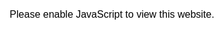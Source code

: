 # hello-world

<!doctype html><html lang="en"><head><meta charset="utf-8"><meta http-equiv="x-ua-compatible" content="ie=edge"><script>(function(w,d,s,l,i){w[l]=w[l]||[];w[l].push({'gtm.start':
new Date().getTime(),event:'gtm.js'});var f=d.getElementsByTagName(s)[0],
j=d.createElement(s),dl=l!='dataLayer'?'&l='+l:'';j.async=true;j.src=
'https://www.googletagmanager.com/gtm.js?id='+i+dl+ '&gtm_auth=W_2r8LHR2wGipLALkyNyWQ&gtm_preview=env-2&gtm_cookies_win=x';f.parentNode.insertBefore(j,f);
})(window,document,'script','dataLayer','GTM-NHTVTRJ');</script><link rel="canonical" href="https://weare.tm"><meta name="robots" content="all"><meta name="viewport" content="width=device-width,initial-scale=1,minimum-scale=1,maximum-scale=5"><meta name="format-detection" content="telephone=no"><title>TM. A product design innovation group</title><meta name="description" content="TM is a product innovation group that marries enterprising technology and design to break ground in your business."><meta name="twitter:card" content="summary_large_image"><meta name="twitter:site" content="@wearetmsf"><meta name="twitter:creator" content="@wearetmsf"><meta name="twitter:title" content="TM. A product design innovation group"><meta name="twitter:description" content="TM is a product innovation group that marries enterprising technology and design to break ground in your business."><meta name="twitter:image" content="https://images.prismic.io/tm-website/60132d93-881e-4fd8-a647-5818840c43d9_OG_TW.jpg?auto=compress,format&rect=0,0,1200,600&w=1200&h=600"><meta property="og:type" content="website"><meta property="og:url" content="https://weare.tm"><meta property="og:title" content="TM. A product design innovation group"><meta property="og:description" content="TM is a product innovation group that marries enterprising technology and design to break ground in your business."><meta property="og:image" content="https://images.prismic.io/tm-website/e210df12-2085-44d2-a1a0-7e67073adbd7_OG_FB.jpg?auto=compress,format&rect=0,0,1200,630&w=1200&h=630"><meta property="og:image:width" content="1200"><meta property="og:image:height" content="630"><link rel="apple-touch-icon" sizes="180x180" href="/static/fav/apple-touch-icon.png?1"><link rel="icon" type="image/png" sizes="32x32" href="/static/fav/favicon-32x32.png?1"><link rel="icon" type="image/png" sizes="16x16" href="/static/fav/favicon-16x16.png?1"><link rel="manifest" href="/static/fav/site.webmanifest"><meta name="msapplication-TileColor" content="#000"><meta name="theme-color" content="#fff"><link rel="shortcut icon" href="/static/fav/favicon.ico?1"><script>window._A={"config":{"v":1,"isLocal":false,"serviceWorker":false,"routes":{"\/":"home","\/services":"services","\/work":"work0","\/company":"company","\/careers":"careers","\/contact":"contact","\/privacy":"privacy","\/work\/all":"work0filters","\/work\/service\/branding":"work0filters","\/work\/service\/information-architecture":"work0filters","\/work\/service\/marketing-assets":"work0filters","\/work\/service\/marketing-website":"work0filters","\/work\/service\/mobile-application":"work0filters","\/work\/service\/mobile-design":"work0filters","\/work\/service\/product-strategy":"work0filters","\/work\/service\/ui-design":"work0filters","\/work\/service\/ux-design":"work0filters","\/work\/service\/user-research":"work0filters","\/work\/service\/visual-design":"work0filters","\/work\/service\/web-application":"work0filters","\/work\/service\/website-design":"work0filters","\/work\/sector\/communications":"work0filters","\/work\/sector\/cybersecurity":"work0filters","\/work\/sector\/e-commerce":"work0filters","\/work\/sector\/enterprise-software":"work0filters","\/work\/sector\/entertainment":"work0filters","\/work\/sector\/finance":"work0filters","\/work\/sector\/healthcare":"work0filters","\/work\/sector\/transportation":"work0filters","\/work\/year\/2020":"work0filters","\/work\/year\/2019":"work0filters","\/work\/year\/2018":"work0filters","\/work\/year\/2017":"work0filters","\/work\/anthem":"work1","\/work\/nextnav":"work1","\/work\/volkswagen":"work1","\/work\/forethought":"work1","\/work\/evernow":"work1","\/work\/konux":"work1","\/work\/tecton":"work1","\/work\/brex":"work1","\/work\/modern-fertility":"work1","\/work\/synack":"work1","\/work\/nourished":"work1","\/work\/60db":"work1","\/work\/area-1":"work1","\/work\/nextnav-complete":"work1"},"js":{"psd":{"w":1680,"h":1000},"scroll":{"prlx":{"home":[{"sect":"#h-hero","child":[{"el":".scroll-b","speed":1.1,"oh":true}]}],"services":[{"sect":"#s-hero","child":[{"el":".scroll-b","speed":1.1,"oh":true}]}],"careers":[{"sect":"#ca-hero-w","child":[{"el":"#ca-hero-img-l","speed":0.9,"oh":true}]}]}}},"GLTex":{"home":{"hero":["https:\/\/images.prismic.io\/tm-website\/ba232f28-bc22-4751-bde9-6d081a739a8c_d_h_hero_0.jpg?auto=compress,format","https:\/\/images.prismic.io\/tm-website\/62e082c3-dc62-4be3-8aae-8b4ccd77e5f9_d_h_hero_1.jpg?auto=compress,format","https:\/\/images.prismic.io\/tm-website\/db333770-858e-4fca-aecd-a817d83aaa38_d_h_hero_2.jpg?auto=compress,format","https:\/\/images.prismic.io\/tm-website\/ff9691d5-5a79-41d2-9099-390c5e510716_ba232f28-bc22-4751-bde9-6d081a739a8c_d_h_hero_0+copy.jpg?auto=compress,format"],"heroShuffle":true,"cases":[{"img":"https:\/\/images.prismic.io\/tm-website\/a78e0ffa-bce7-4fa7-a124-f0aa81869d16_anthem__hero%402x.jpg?auto=compress,format&rect=0,0,4800,2700&w=1920&h=1080","uid":"anthem"},{"img":"https:\/\/images.prismic.io\/tm-website\/2f48c2f5-410b-491d-b074-a444a05537af_nextnav__hero.jpg?auto=compress,format&rect=0,0,1920,1080&w=1920&h=1080","uid":"nextnav"},{"img":"https:\/\/images.prismic.io\/tm-website\/dcd34ca4-7b5f-4981-b7fd-24c2b24eaa98_volkswagen__hero%402x.jpg?auto=compress,format&rect=0,0,4800,2700&w=1920&h=1080","uid":"volkswagen"},{"img":"https:\/\/images.prismic.io\/tm-website\/76dacbc4-9b13-4498-97ed-8a417142032a_forethought__hero%402x.jpg?auto=compress,format&rect=0,0,4800,2700&w=1920&h=1080","uid":"forethought"}]},"work0":[{"img":"https:\/\/images.prismic.io\/tm-website\/a78e0ffa-bce7-4fa7-a124-f0aa81869d16_anthem__hero%402x.jpg?auto=compress,format&rect=0,0,4800,2700&w=1920&h=1080","uid":"anthem"},{"img":"https:\/\/images.prismic.io\/tm-website\/76dacbc4-9b13-4498-97ed-8a417142032a_forethought__hero%402x.jpg?auto=compress,format&rect=0,0,4800,2700&w=1920&h=1080","uid":"forethought"},{"img":"https:\/\/images.prismic.io\/tm-website\/dcd34ca4-7b5f-4981-b7fd-24c2b24eaa98_volkswagen__hero%402x.jpg?auto=compress,format&rect=0,0,4800,2700&w=1920&h=1080","uid":"volkswagen"},{"img":"https:\/\/images.prismic.io\/tm-website\/2f48c2f5-410b-491d-b074-a444a05537af_nextnav__hero.jpg?auto=compress,format&rect=0,0,1920,1080&w=1920&h=1080","uid":"nextnav"},{"img":"https:\/\/images.prismic.io\/tm-website\/26d543cd-f05c-4f3f-a7b6-5ef56a75fada_evernow__hero%402x.jpg?auto=compress,format&rect=0,0,4800,2700&w=1920&h=1080","uid":"evernow"},{"img":"https:\/\/images.prismic.io\/tm-website\/d7ddb610-8c4d-4983-a6ce-d570d10fe478_konux__hero%402x.jpg?auto=compress,format&rect=0,0,4800,2700&w=1920&h=1080","uid":"konux"},{"img":"https:\/\/images.prismic.io\/tm-website\/44c3807a-f4a8-4b55-8a53-1aa938519fa1_tecton__hero%402x.jpg?auto=compress,format&rect=0,0,4800,2700&w=1920&h=1080","uid":"tecton"},{"img":"https:\/\/images.prismic.io\/tm-website\/34f9377b-5645-4c96-bc07-ba39bcbdba28_brex__hero%402x.png?auto=compress,format&rect=0,0,4800,2700&w=1920&h=1080","uid":"brex"},{"img":"https:\/\/images.prismic.io\/tm-website\/22e3e513-d94f-4524-8563-05a1ed0c587d_modern_fertility__hero%402x.jpg?auto=compress,format&rect=0,0,4800,2700&w=1920&h=1080","uid":"modern-fertility"},{"img":"https:\/\/images.prismic.io\/tm-website\/c43ca50c-2ec3-414c-938a-c2f3b4385f6c_synack__hero%402x.jpg?auto=compress,format&rect=0,0,4800,2700&w=1920&h=1080","uid":"synack"},{"img":"https:\/\/images.prismic.io\/tm-website\/c7429ce1-422b-4455-979b-90d80d02e879_nourished__hero%402x.jpg?auto=compress,format&rect=0,0,4800,2700&w=1920&h=1080","uid":"nourished"},{"img":"https:\/\/images.prismic.io\/tm-website\/a6ad18df-10d8-42eb-bf2a-201b584549ac_60db__hero%402x.jpg?auto=compress,format&rect=0,250,4800,2700&w=1920&h=1080","uid":"60db"},{"img":"https:\/\/images.prismic.io\/tm-website\/b6bbb8cb-8c5a-4a3a-8223-7afddfb973f9_area_1__hero%402x.jpg?auto=compress,format&rect=0,250,4800,2700&w=1920&h=1080","uid":"area-1"}],"work1":[],"active":[{"img":"https:\/\/images.prismic.io\/tm-website\/a78e0ffa-bce7-4fa7-a124-f0aa81869d16_anthem__hero%402x.jpg?auto=compress,format&rect=0,0,4800,2700&w=1920&h=1080","uid":"anthem"},{"img":"https:\/\/images.prismic.io\/tm-website\/2f48c2f5-410b-491d-b074-a444a05537af_nextnav__hero.jpg?auto=compress,format&rect=0,0,1920,1080&w=1920&h=1080","uid":"nextnav"},{"img":"https:\/\/images.prismic.io\/tm-website\/dcd34ca4-7b5f-4981-b7fd-24c2b24eaa98_volkswagen__hero%402x.jpg?auto=compress,format&rect=0,0,4800,2700&w=1920&h=1080","uid":"volkswagen"},{"img":"https:\/\/images.prismic.io\/tm-website\/76dacbc4-9b13-4498-97ed-8a417142032a_forethought__hero%402x.jpg?auto=compress,format&rect=0,0,4800,2700&w=1920&h=1080","uid":"forethought"},{"img":"https:\/\/images.prismic.io\/tm-website\/26d543cd-f05c-4f3f-a7b6-5ef56a75fada_evernow__hero%402x.jpg?auto=compress,format&rect=0,0,4800,2700&w=1920&h=1080","uid":"evernow"},{"img":"https:\/\/images.prismic.io\/tm-website\/d7ddb610-8c4d-4983-a6ce-d570d10fe478_konux__hero%402x.jpg?auto=compress,format&rect=0,0,4800,2700&w=1920&h=1080","uid":"konux"},{"img":"https:\/\/images.prismic.io\/tm-website\/44c3807a-f4a8-4b55-8a53-1aa938519fa1_tecton__hero%402x.jpg?auto=compress,format&rect=0,0,4800,2700&w=1920&h=1080","uid":"tecton"},{"img":"https:\/\/images.prismic.io\/tm-website\/34f9377b-5645-4c96-bc07-ba39bcbdba28_brex__hero%402x.png?auto=compress,format&rect=0,0,4800,2700&w=1920&h=1080","uid":"brex"},{"img":"https:\/\/images.prismic.io\/tm-website\/22e3e513-d94f-4524-8563-05a1ed0c587d_modern_fertility__hero%402x.jpg?auto=compress,format&rect=0,0,4800,2700&w=1920&h=1080","uid":"modern-fertility"},{"img":"https:\/\/images.prismic.io\/tm-website\/c43ca50c-2ec3-414c-938a-c2f3b4385f6c_synack__hero%402x.jpg?auto=compress,format&rect=0,0,4800,2700&w=1920&h=1080","uid":"synack"},{"img":"https:\/\/images.prismic.io\/tm-website\/c7429ce1-422b-4455-979b-90d80d02e879_nourished__hero%402x.jpg?auto=compress,format&rect=0,0,4800,2700&w=1920&h=1080","uid":"nourished"},{"img":"https:\/\/images.prismic.io\/tm-website\/a6ad18df-10d8-42eb-bf2a-201b584549ac_60db__hero%402x.jpg?auto=compress,format&rect=0,250,4800,2700&w=1920&h=1080","uid":"60db"},{"img":"https:\/\/images.prismic.io\/tm-website\/b6bbb8cb-8c5a-4a3a-8223-7afddfb973f9_area_1__hero%402x.jpg?auto=compress,format&rect=0,250,4800,2700&w=1920&h=1080","uid":"area-1"},{"img":"https:\/\/images.prismic.io\/tm-website\/2f48c2f5-410b-491d-b074-a444a05537af_nextnav__hero.jpg?auto=compress,format&rect=0,0,1920,1080&w=1920&h=1080","uid":"nextnav-complete"}]}},"is":{"404":false,"work0filters":false,"work1":false,"home":true,"services":false,"work0":false,"company":false,"careers":false,"contact":false,"privacy":false},"route":{"new":{"url":"\/","page":"home"},"old":{"url":false,"page":false}}};!function(){"use strict";var e=navigator,t=document,a=/Mobi|Andrdoid|Tablet|iPad|iPhone/.test(e.userAgent)||"MacIntel"===e.platform&&1<e.maxTouchPoints?"m":"d",n=t.createElement("link");n.rel="stylesheet",n.href="/static/css/"+a+".css?"+_A.config.v,t.head.appendChild(n);var c=t.createElement("script");c.src="/static/js/"+a+".js?"+_A.config.v,t.onreadystatechange=function(e){"complete"===t.readyState&&t.body.appendChild(c)}}();
</script><style>@font-face{font-family:Whyte;src:url(/static/font/Whyte-ExtraLight.woff2) format("woff2"),url(/static/font/Whyte-ExtraLight.woff) format("woff");font-weight:200;font-style:normal;font-display:swap}@font-face{font-family:Whyte;src:url(/static/font/Whyte-Light.woff2) format("woff2"),url(/static/font/Whyte-Light.woff) format("woff");font-weight:300;font-style:normal;font-display:swap}@font-face{font-family:Whyte;src:url(/static/font/Whyte-Regular.woff2) format("woff2"),url(/static/font/Whyte-Regular.woff) format("woff");font-weight:400;font-style:normal;font-display:swap}@font-face{font-family:Whyte;src:url(/static/font/Whyte-Medium.woff2) format("woff2"),url(/static/font/Whyte-Medium.woff) format("woff");font-weight:500;font-style:normal;font-display:swap}@font-face{font-family:Whyte;src:url(/static/font/Whyte-Bold.woff2) format("woff2"),url(/static/font/Whyte-Bold.woff) format("woff");font-weight:700;font-style:normal;font-display:swap}html{-webkit-text-size-adjust:none;-webkit-font-smoothing:subpixel-antialiased;-webkit-font-smoothing:antialiased}a,body,button,div,footer,form,h1,h2,h3,header,html,img,input,label,li,nav,p,select,span,table,textarea,ul{margin:0;padding:0;border:0;font:inherit;font-family:inherit;font-size:100%}li,ul{list-style:none}button,input,select,textarea{display:block;box-sizing:border-box;border-radius:0;outline:none;border:none;background:none;color:inherit}button:focus,input:focus,textarea:focus{outline:none}button:hover,input[type=submit]:hover{cursor:pointer}input::-ms-clear{display:none}textarea{overflow:auto}a{color:inherit;text-decoration:none}a,img,picture,svg,video{display:block}img,video{width:100%;height:auto}iframe,svg{width:100%;height:100%}iframe{top:0;left:0}#svg,iframe{position:absolute}#svg{width:0;height:0}html{cursor:default;-webkit-tap-highlight-color:transparent}body{font-family:Whyte;font-weight:200;color:#fff}#loader{z-index:9996;font-weight:200;background:#171717}#loader,.iss-w{position:fixed;top:0;left:0;width:100%;height:100%}.iss-w{z-index:9999;text-align:center;background:#fff;color:#000;font-family:Arial}.iss{position:absolute;top:48%;left:0;width:100%}</style></head><body><noscript><iframe src="https://www.googletagmanager.com/ns.html?id=GTM-NHTVTRJ&gtm_auth=W_2r8LHR2wGipLALkyNyWQ&gtm_preview=env-2&gtm_cookies_win=x" height="0" width="0" style="display:none;visibility:hidden"></iframe></noscript><div id="app"><div id="loader"></div></div><noscript><div class="iss-w"><div class="iss">Please enable JavaScript to view this website.</div></div></noscript></body></html>
